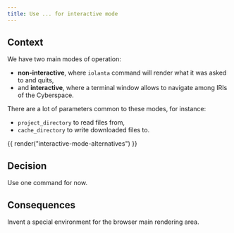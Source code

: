 ```yaml
---
title: Use ... for interactive mode
---
```


## Context

We have two main modes of operation:

* **non-interactive**, where `iolanta` command will render what it was asked to and quits,
* and **interactive**, where a terminal window allows to navigate among IRIs of the Cyberspace.

There are a lot of parameters common to these modes, for instance:

* `project_directory` to read files from,
* `cache_directory` to write downloaded files to.

{{ render("interactive-mode-alternatives") }}

## Decision

Use one command for now.

## Consequences

Invent a special environment for the browser main rendering area.
